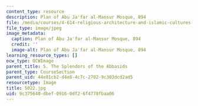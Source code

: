 ```yaml
---
content_type: resource
description: Plan of Abu Ja'far al-Mansur Mosque, 894
file: /media/courses/4-614-religious-architecture-and-islamic-cultures-fall-2002/9c375640dbef09160df26f4778fbaa06_5022.jpg
file_type: image/jpeg
image_metadata:
  caption: Plan of Abu Ja'far al-Mansur Mosque, 894
  credit: ''
  image-alt: Plan of Abu Ja'far al-Mansur Mosque, 894
learning_resource_types: []
ocw_type: OCWImage
parent_title: 5. The Splendors of the Abbasids
parent_type: CourseSection
parent_uid: 44e81cb2-d4e8-4c7c-2702-9c303dcd2ad5
resourcetype: Image
title: 5022.jpg
uid: 9c375640-dbef-0916-0df2-6f4778fbaa06
---
```

